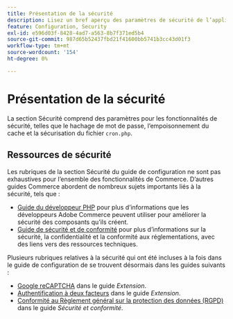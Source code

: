 ```yaml
---
title: Présentation de la sécurité
description: Lisez un bref aperçu des paramètres de sécurité de l’application Adobe Commerce.
feature: Configuration, Security
exl-id: e596d03f-8428-4ad7-a563-8b7f371ed5b4
source-git-commit: 987d65b52437fbd21f41600bb5741b3cc43d01f3
workflow-type: tm+mt
source-wordcount: '154'
ht-degree: 0%

---
```


# Présentation de la sécurité

La section Sécurité comprend des paramètres pour les fonctionnalités de sécurité, telles que le hachage de mot de passe, l’empoisonnement du cache et la sécurisation du fichier `cron.php`.

## Ressources de sécurité

Les rubriques de la section Sécurité du guide de configuration ne sont pas exhaustives pour l’ensemble des fonctionnalités de Commerce. D’autres guides Commerce abordent de nombreux sujets importants liés à la sécurité, tels que :

- [Guide du développeur PHP](https://developer.adobe.com/commerce/php/development/security/) pour plus d’informations que les développeurs Adobe Commerce peuvent utiliser pour améliorer la sécurité des composants qu’ils créent.
- [Guide de sécurité et de conformité](https://experienceleague.adobe.com/en/docs/commerce-operations/security-and-compliance/overview) pour plus d’informations sur la sécurité, la confidentialité et la conformité aux réglementations, avec des liens vers des ressources techniques.

Plusieurs rubriques relatives à la sécurité qui ont été incluses à la fois dans le guide de configuration de se trouvent désormais dans les guides suivants :

- [Google reCAPTCHA](https://experienceleague.adobe.com/en/docs/commerce-admin/systems/security/captcha/security-google-recaptcha) dans le guide _Extension_.
- [Authentification à deux facteurs](https://developer.adobe.com/commerce/testing/functional-testing-framework/two-factor-authentication/) dans le guide _Extension_.
- [Conformité au Règlement général sur la protection des données (RGPD)](https://experienceleague.adobe.com/en/docs/commerce-operations/security-and-compliance/privacy/gdpr) dans le guide _Sécurité et conformité_.
